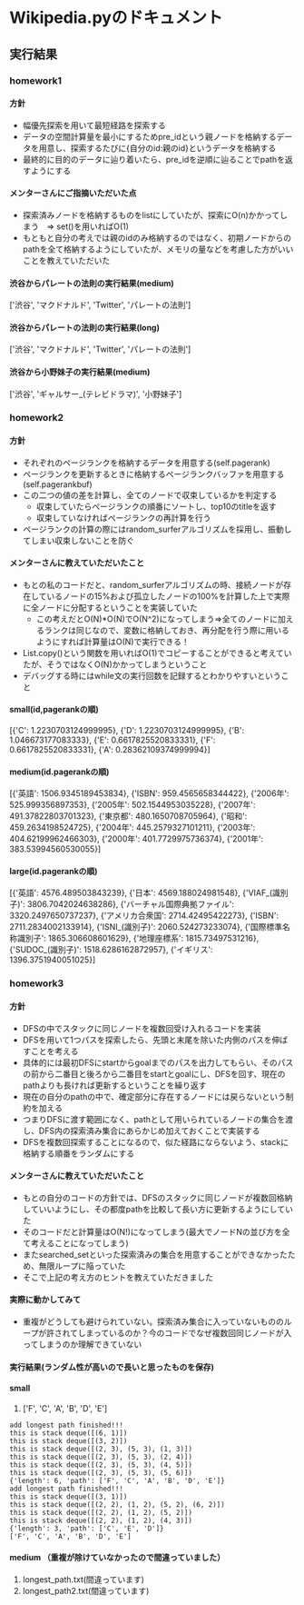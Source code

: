 # Wikipedia.pyのドキュメント

## 実行結果

### homework1

#### 方針

- 幅優先探索を用いて最短経路を探索する
- データの空間計算量を最小にするためpre_idという親ノードを格納するデータを用意し、探索するたびに{自分のid:親のid}というデータを格納する
- 最終的に目的のデータに辿り着いたら、pre_idを逆順に辿ることでpathを返すようにする

#### メンターさんにご指摘いただいた点

- 探索済みノードを格納するものをlistにしていたが、探索にO(n)かかってしまう　=> set()を用いればO(1)
- もともと自分の考えでは親のidのみ格納するのではなく、初期ノードからのpathを全て格納するようにしていたが、メモリの量などを考慮した方がいいことを教えていただいた

#### 渋谷からパレートの法則の実行結果(medium)

['渋谷', 'マクドナルド', 'Twitter', 'パレートの法則']

#### 渋谷からパレートの法則の実行結果(long)

['渋谷', 'マクドナルド', 'Twitter', 'パレートの法則']

#### 渋谷から小野妹子の実行結果(medium)

['渋谷', 'ギャルサー_(テレビドラマ)', '小野妹子']

### homework2

#### 方針

- それぞれのページランクを格納するデータを用意する(self.pagerank)
- ページランクを更新するときに格納するページランクバッファを用意する(self.pagerankbuf)
- この二つの値の差を計算し、全てのノードで収束しているかを判定する
  - 収束していたらページランクの順番にソートし、top10のtitleを返す
  - 収束していなければページランクの再計算を行う
- ページランクの計算の際にはrandom_surferアルゴリズムを採用し、振動してしまい収束しないことを防ぐ

#### メンターさんに教えていただいたこと

- もとの私のコードだと、random_surferアルゴリズムの時、接続ノードが存在しているノードの15%および孤立したノードの100%を計算した上で実際に全ノードに分配するということを実装していた
  - この考えだとO(N)*O(N)でO(N^2)になってしまう=>全てのノードに加えるランクは同じなので、変数に格納しておき、再分配を行う際に用いるようにすれば計算量はO(N)で実行できる！
- List.copy()という関数を用いればO(1)でコピーすることができると考えていたが、そうではなくO(N)かかってしまうということ
- デバッグする時にはwhile文の実行回数を記録するとわかりやすいということ


#### small(id,pagerankの順)

[{'C': 1.2230703124999995}, {'D': 1.2230703124999995}, {'B': 1.046673177083333}, {'E': 0.6617825520833331}, {'F': 0.6617825520833331}, {'A': 0.28362109374999994}]

#### medium(id.pagerankの順)

[{'英語': 1506.9345189453834}, {'ISBN': 959.4565658344422}, {'2006年': 525.999356897353}, {'2005年': 502.1544953035228}, {'2007年': 491.37822803701323}, {'東京都': 480.1650708705964}, {'昭和': 459.2634198524725}, {'2004年': 445.2579327101211}, {'2003年': 404.62199962466303}, {'2000年': 401.7729975736374}, {'2001年': 383.53994560530055}]

#### large(id.pagerankの順)

[{'英語': 4576.489503843239}, {'日本': 4569.188024981548}, {'VIAF_(識別子)': 3806.7042024638286}, {'バーチャル国際典拠ファイル': 3320.2497650737237}, {'アメリカ合衆国': 2714.42495422273}, {'ISBN': 2711.2834002133914}, {'ISNI_(識別子)': 2060.524273233074}, {'国際標準名称識別子': 1865.306608601629}, {'地理座標系': 1815.73497531216}, {'SUDOC_(識別子)': 1518.6286162872957}, {'イギリス': 1396.3751940051025}]


### homework3

#### 方針

- DFSの中でスタックに同じノードを複数回受け入れるコードを実装
- DFSを用いて1つパスを探索したら、先頭と末尾を除いた内側のパスを伸ばすことを考える
- 具体的には最初DFSにstartからgoalまでのパスを出力してもらい、そのパスの前から二番目と後ろから二番目をstartとgoalにし、DFSを回す、現在のpathよりも長ければ更新するということを繰り返す
- 現在の自分のpathの中で、確定部分に存在するノードには戻らないという制約を加える
- つまりDFSに渡す範囲になく、pathとして用いられているノードの集合を渡し、DFS内の探索済み集合にあらかじめ加えておくことで実装する
- DFSを複数回探索することになるので、似た経路にならないよう、stackに格納する順番をランダムにする

#### メンターさんに教えていただいたこと

- もとの自分のコードの方針では、DFSのスタックに同じノードが複数回格納していいようにし、その都度pathを比較して長い方に更新するようにしていた
- そのコードだと計算量はO(N!)になってしまう(最大でノードNの並び方を全て考えることになってしまう)
- またsearched_setといった探索済みの集合を用意することができなかったため、無限ループに陥っていた
- そこで上記の考え方のヒントを教えていただきました

#### 実際に動かしてみて

- 重複がどうしても避けられていない。探索済み集合に入っていないもののループが許されてしまっているのか？今のコードでなぜ複数回同じノードが入ってしまうのか理解できていない

#### 実行結果(ランダム性が高いので長いと思ったものを保存)

#### small

1. ['F', 'C', 'A', 'B', 'D', 'E']

``` 
add longest path finished!!!
this is stack deque([(6, 1)])
this is stack deque([(3, 2)])
this is stack deque([(2, 3), (5, 3), (1, 3)])
this is stack deque([(2, 3), (5, 3), (2, 4)])
this is stack deque([(2, 3), (5, 3), (4, 5)])
this is stack deque([(2, 3), (5, 3), (5, 6)])
{'length': 6, 'path': ['F', 'C', 'A', 'B', 'D', 'E']}
add longest path finished!!!
this is stack deque([(3, 1)])
this is stack deque([(2, 2), (1, 2), (5, 2), (6, 2)])
this is stack deque([(2, 2), (1, 2), (5, 2)])
this is stack deque([(2, 2), (1, 2), (4, 3)])
{'length': 3, 'path': ['C', 'E', 'D']}
['F', 'C', 'A', 'B', 'D', 'E']
```

#### medium （重複が除けていなかったので間違っていました）

1. longest_path.txt(間違っています)
2. longest_path2.txt(間違っています)